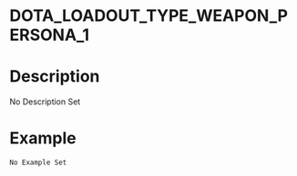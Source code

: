 # DOTA_LOADOUT_TYPE_WEAPON_PERSONA_1
# Description
No Description Set
# Example
```No Example Set```
